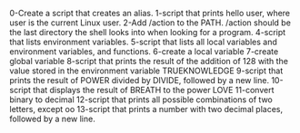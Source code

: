 0-Create a script that creates an alias.
1-script that prints hello user, where user is the current Linux user.
2-Add /action to the PATH. /action should be the last directory the shell looks into when looking for a program.
4-script that lists environment variables.
5-script that lists all local variables and environment variables, and functions.
6-create a local variable
7-create global variable
8-script that prints the result of the addition of 128 with the value stored in the environment variable TRUEKNOWLEDGE
9-script that prints the result of POWER divided by DIVIDE, followed by a new line.
10-script that displays the result of BREATH to the power LOVE
11-convert binary to decimal
12-script that prints all possible combinations of two letters, except oo
13-script that prints a number with two decimal places, followed by a new line.